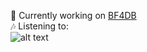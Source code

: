 🚀 Currently working on [BF4DB](https://bf4db.com)<br/>
🎶 Listening to: <br/>
![alt text](https://now-playing.halfinity.com/image/81bc29a7-a1e3-4dfd-8cd0-6e21b42a7595)
